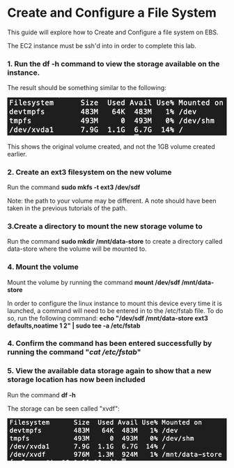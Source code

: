 # Create and Configure a File System

This guide will explore how to Create and Configure a file system on EBS.

The EC2 instance must be ssh'd into in order to complete this lab. 

### 1. Run the df -h command to view the storage available on the instance.

The result should be something similar to the following:

![Storage available on an instance](https://github.com/Av3rageJoe/AWS/blob/master/Images/Screenshot%202019-11-13%20at%2015.59.03.png)

This shows the original volume created, and not the 1GB volume created earlier.

### 2. Create an ext3 filesystem on the new volume

Run the command **sudo mkfs -t ext3 /dev/sdf**

Note: the path to your volume may be different. A note should have been taken in the previous tutorials of the path.

### 3.Create a directory to mount the new storage volume to

Run the command **sudo mkdir /mnt/data-store** to create a directory called data-store where the volume will be mounted to.

### 4. Mount the volume

Mount the volume by running the command  **mount /dev/sdf /mnt/data-store**

In order to configure the linux instance to mount this device every time it is launched, a command will need to be entered in to the /etc/fstab file. To do so, run the following command: **echo "/dev/sdf   /mnt/data-store ext3 defaults,noatime 1 2" | sudo tee -a /etc/fstab**

### 4. Confirm the command has been entered successfully by running the command "*cat /etc/fstab*"

### 5. View the available data storage again to show that a new storage location has now been included

Run the command **df -h**

The storage can be seen called "xvdf":

![The added data storage location](https://github.com/Av3rageJoe/AWS/blob/master/Images/Screenshot%202019-11-13%20at%2016.11.14.png)

